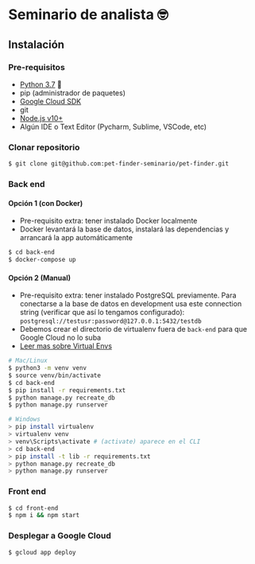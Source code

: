 # Seminario de analista 🤓

## Instalación

### Pre-requisitos

- [Python 3.7](https://www.python.org/downloads/) 🐍
- pip (administrador de paquetes)
- [Google Cloud SDK](https://cloud.google.com/sdk/)
- git
- [Node.js v10+](https://nodejs.org/en/download/)
- Algún IDE o Text Editor (Pycharm, Sublime, VSCode, etc)

### Clonar repositorio

```bash
$ git clone git@github.com:pet-finder-seminario/pet-finder.git
```

### Back end

#### Opción 1 (con Docker)

- Pre-requisito extra: tener instalado Docker localmente
- Docker levantará la base de datos, instalará las dependencias y arrancará la app automáticamente

```bash
$ cd back-end
$ docker-compose up
```

#### Opción 2 (Manual)

- Pre-requisito extra: tener instalado PostgreSQL previamente. Para conectarse a la base de datos en development usa este connection string (verificar que así lo tengamos configurado): `postgresql://testusr:password@127.0.0.1:5432/testdb`
- Debemos crear el directorio de virtualenv fuera de `back-end` para que Google Cloud no lo suba
- [Leer mas sobre Virtual Envs](https://docs.python-guide.org/dev/virtualenvs/)

```bash
# Mac/Linux
$ python3 -m venv venv
$ source venv/bin/activate
$ cd back-end
$ pip install -r requirements.txt
$ python manage.py recreate_db
$ python manage.py runserver

# Windows
> pip install virtualenv
> virtualenv venv
> venv\Scripts\activate # (activate) aparece en el CLI
> cd back-end
> pip install -t lib -r requirements.txt
> python manage.py recreate_db
> python manage.py runserver
```

### Front end

```bash
$ cd front-end
$ npm i && npm start
```

### Desplegar a Google Cloud

```bash
$ gcloud app deploy
```
